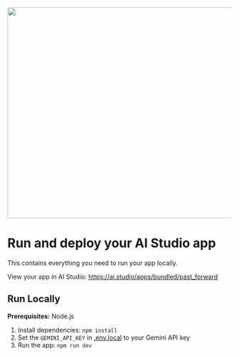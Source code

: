 <div align="center">
<img width="1200" height="475" alt="GHBanner" src="[https://github.com/user-attachments/assets/0aa67016-6eaf-458a-adb2-6e31a0763ed6](https://github.com/tigerjk9/ai-id-photo-studio/issues/1#issue-3374132434)" />
</div>

# Run and deploy your AI Studio app

This contains everything you need to run your app locally.

View your app in AI Studio: https://ai.studio/apps/bundled/past_forward

## Run Locally

**Prerequisites:**  Node.js


1. Install dependencies:
   `npm install`
2. Set the `GEMINI_API_KEY` in [.env.local](.env.local) to your Gemini API key
3. Run the app:
   `npm run dev`
